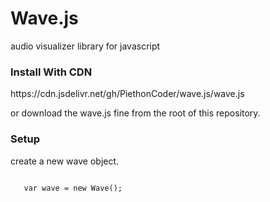 # Wave.js
audio visualizer library for javascript

<h3>Install With CDN</h3> 
https://cdn.jsdelivr.net/gh/PiethonCoder/wave.js/wave.js

or download the wave.js fine from the root of this repository.

<h3>Setup</h3>
<p>create a new wave object.</p>

<code>
   var wave = new Wave();
</code>

